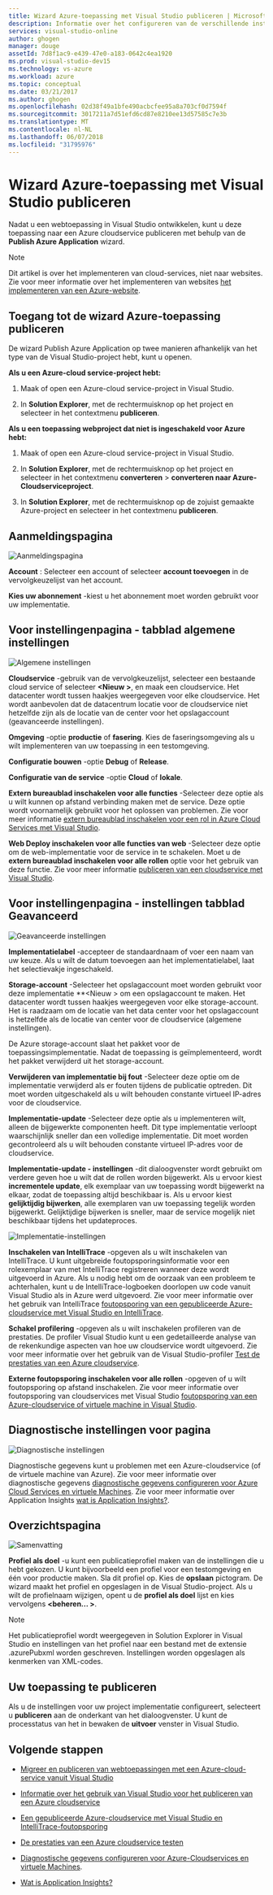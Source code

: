 ```yaml
---
title: Wizard Azure-toepassing met Visual Studio publiceren | Microsoft Docs
description: Informatie over het configureren van de verschillende instellingen in de Visual Studio Azure Wizard toepassing publiceren
services: visual-studio-online
author: ghogen
manager: douge
assetId: 7d8f1ac9-e439-47e0-a183-0642c4ea1920
ms.prod: visual-studio-dev15
ms.technology: vs-azure
ms.workload: azure
ms.topic: conceptual
ms.date: 03/21/2017
ms.author: ghogen
ms.openlocfilehash: 02d38f49a1bfe490acbcfee95a8a703cf0d7594f
ms.sourcegitcommit: 3017211a7d51efd6cd87e8210ee13d57585c7e3b
ms.translationtype: MT
ms.contentlocale: nl-NL
ms.lasthandoff: 06/07/2018
ms.locfileid: "31795976"
---
```

# <a name="using-the-visual-studio-publish-azure-application-wizard"></a>Wizard Azure-toepassing met Visual Studio publiceren

Nadat u een webtoepassing in Visual Studio ontwikkelen, kunt u deze toepassing naar een Azure cloudservice publiceren met behulp van de **Publish Azure Application** wizard.

> [!Note]
> Dit artikel is over het implementeren van cloud-services, niet naar websites. Zie voor meer informatie over het implementeren van websites [het implementeren van een Azure-website](https://social.msdn.microsoft.com/Search/windowsazure?query=How%20to%20Deploy%20an%20Azure%20Web%20Site&Refinement=138&ac=4#refinementChanges=117&pageNumber=1&showMore=false).

## <a name="accessing-the-publish-azure-application-wizard"></a>Toegang tot de wizard Azure-toepassing publiceren

De wizard Publish Azure Application op twee manieren afhankelijk van het type van de Visual Studio-project hebt, kunt u openen.

**Als u een Azure-cloud service-project hebt:**

1. Maak of open een Azure-cloud service-project in Visual Studio.

1. In **Solution Explorer**, met de rechtermuisknop op het project en selecteer in het contextmenu **publiceren**.

**Als u een toepassing webproject dat niet is ingeschakeld voor Azure hebt:**

1. Maak of open een Azure-cloud service-project in Visual Studio.

1. In **Solution Explorer**, met de rechtermuisknop op het project en selecteer in het contextmenu **converteren** > **converteren naar Azure-Cloudserviceproject**. 

1. In **Solution Explorer**, met de rechtermuisknop op de zojuist gemaakte Azure-project en selecteer in het contextmenu **publiceren**.

## <a name="sign-in-page"></a>Aanmeldingspagina

![Aanmeldingspagina](./media/vs-azure-tools-publish-azure-application-wizard/sign-in.png)

**Account** : Selecteer een account of selecteer **account toevoegen** in de vervolgkeuzelijst van het account.

**Kies uw abonnement** -kiest u het abonnement moet worden gebruikt voor uw implementatie.

## <a name="settings-page---common-settings-tab"></a>Voor instellingenpagina - tabblad algemene instellingen

![Algemene instellingen](./media/vs-azure-tools-publish-azure-application-wizard/settings-common-settings.png)

**Cloudservice** -gebruik van de vervolgkeuzelijst, selecteer een bestaande cloud service of selecteer  **&lt;Nieuw >**, en maak een cloudservice. Het datacenter wordt tussen haakjes weergegeven voor elke cloudservice. Het wordt aanbevolen dat de datacentrum locatie voor de cloudservice niet hetzelfde zijn als de locatie van de center voor het opslagaccount (geavanceerde instellingen).

**Omgeving** -optie **productie** of **fasering**. Kies de faseringsomgeving als u wilt implementeren van uw toepassing in een testomgeving. 

**Configuratie bouwen** -optie **Debug** of **Release**.

**Configuratie van de service** -optie **Cloud** of **lokale**.

**Extern bureaublad inschakelen voor alle functies** -Selecteer deze optie als u wilt kunnen op afstand verbinding maken met de service. Deze optie wordt voornamelijk gebruikt voor het oplossen van problemen. Zie voor meer informatie [extern bureaublad inschakelen voor een rol in Azure Cloud Services met Visual Studio](cloud-services/cloud-services-role-enable-remote-desktop-visual-studio.md).

**Web Deploy inschakelen voor alle functies van web** -Selecteer deze optie om de web-implementatie voor de service in te schakelen. Moet u de **extern bureaublad inschakelen voor alle rollen** optie voor het gebruik van deze functie. Zie voor meer informatie [publiceren van een cloudservice met Visual Studio](vs-azure-tools-publishing-a-cloud-service.md).

## <a name="settings-page---advanced-settings-tab"></a>Voor instellingenpagina - instellingen tabblad Geavanceerd

![Geavanceerde instellingen](./media/vs-azure-tools-publish-azure-application-wizard/settings-advanced-settings.png)

**Implementatielabel** -accepteer de standaardnaam of voer een naam van uw keuze. Als u wilt de datum toevoegen aan het implementatielabel, laat het selectievakje ingeschakeld. 

**Storage-account** -Selecteer het opslagaccount moet worden gebruikt voor deze implementatie **&lt;Nieuw > om een opslagaccount te maken. Het datacenter wordt tussen haakjes weergegeven voor elke storage-account. Het is raadzaam om de locatie van het data center voor het opslagaccount is hetzelfde als de locatie van center voor de cloudservice (algemene instellingen).

De Azure storage-account slaat het pakket voor de toepassingsimplementatie. Nadat de toepassing is geïmplementeerd, wordt het pakket verwijderd uit het storage-account.

**Verwijderen van implementatie bij fout** -Selecteer deze optie om de implementatie verwijderd als er fouten tijdens de publicatie optreden. Dit moet worden uitgeschakeld als u wilt behouden constante virtueel IP-adres voor de cloudservice.

**Implementatie-update** -Selecteer deze optie als u implementeren wilt, alleen de bijgewerkte componenten heeft. Dit type implementatie verloopt waarschijnlijk sneller dan een volledige implementatie. Dit moet worden gecontroleerd als u wilt behouden constante virtueel IP-adres voor de cloudservice. 

**Implementatie-update - instellingen** -dit dialoogvenster wordt gebruikt om verdere geven hoe u wilt dat de rollen worden bijgewerkt. Als u ervoor kiest **incrementele update**, elk exemplaar van uw toepassing wordt bijgewerkt na elkaar, zodat de toepassing altijd beschikbaar is. Als u ervoor kiest **gelijktijdig bijwerken**, alle exemplaren van uw toepassing tegelijk worden bijgewerkt. Gelijktijdige bijwerken is sneller, maar de service mogelijk niet beschikbaar tijdens het updateproces.

![Implementatie-instellingen](./media/vs-azure-tools-publish-azure-application-wizard/deployment-settings.png)

**Inschakelen van IntelliTrace** -opgeven als u wilt inschakelen van IntelliTrace. U kunt uitgebreide foutopsporingsinformatie voor een rolexemplaar van met IntelliTrace registreren wanneer deze wordt uitgevoerd in Azure. Als u nodig hebt om de oorzaak van een probleem te achterhalen, kunt u de IntelliTrace-logboeken doorlopen uw code vanuit Visual Studio als in Azure werd uitgevoerd. Zie voor meer informatie over het gebruik van IntelliTrace [foutopsporing van een gepubliceerde Azure-cloudservice met Visual Studio en IntelliTrace](./vs-azure-tools-intellitrace-debug-published-cloud-services.md).

**Schakel profilering** -opgeven als u wilt inschakelen profileren van de prestaties. De profiler Visual Studio kunt u een gedetailleerde analyse van de rekenkundige aspecten van hoe uw cloudservice wordt uitgevoerd. Zie voor meer informatie over het gebruik van de Visual Studio-profiler [Test de prestaties van een Azure cloudservice](./vs-azure-tools-performance-profiling-cloud-services.md).

**Externe foutopsporing inschakelen voor alle rollen** -opgeven of u wilt foutopsporing op afstand inschakelen. Zie voor meer informatie over foutopsporing van cloudservices met Visual Studio [foutopsporing van een Azure-cloudservice of virtuele machine in Visual Studio](./vs-azure-tools-debug-cloud-services-virtual-machines.md).

## <a name="diagnostics-settings-page"></a>Diagnostische instellingen voor pagina

![Diagnostische instellingen](./media/vs-azure-tools-publish-azure-application-wizard/diagnostic-settings.png)

Diagnostische gegevens kunt u problemen met een Azure-cloudservice (of de virtuele machine van Azure). Zie voor meer informatie over diagnostische gegevens [diagnostische gegevens configureren voor Azure Cloud Services en virtuele Machines](./vs-azure-tools-diagnostics-for-cloud-services-and-virtual-machines.md). Zie voor meer informatie over Application Insights [wat is Application Insights?](./application-insights/app-insights-overview.md).

## <a name="summary-page"></a>Overzichtspagina

![Samenvatting](./media/vs-azure-tools-publish-azure-application-wizard/summary.png)

**Profiel als doel** -u kunt een publicatieprofiel maken van de instellingen die u hebt gekozen. U kunt bijvoorbeeld een profiel voor een testomgeving en één voor productie maken. Sla dit profiel op. Kies de **opslaan** pictogram. De wizard maakt het profiel en opgeslagen in de Visual Studio-project. Als u wilt de profielnaam wijzigen, opent u de **profiel als doel** lijst en kies vervolgens  **&lt;beheren... &gt;**.

   > [!Note]
   > Het publicatieprofiel wordt weergegeven in Solution Explorer in Visual Studio en instellingen van het profiel naar een bestand met de extensie .azurePubxml worden geschreven. Instellingen worden opgeslagen als kenmerken van XML-codes.

## <a name="publishing-your-application"></a>Uw toepassing te publiceren

Als u de instellingen voor uw project implementatie configureert, selecteert u **publiceren** aan de onderkant van het dialoogvenster. U kunt de processtatus van het in bewaken de **uitvoer** venster in Visual Studio.

## <a name="next-steps"></a>Volgende stappen

- [Migreer en publiceren van webtoepassingen met een Azure-cloud-service vanuit Visual Studio](./vs-azure-tools-migrate-publish-web-app-to-cloud-service.md)

- [Informatie over het gebruik van Visual Studio voor het publiceren van een Azure cloudservice](./vs-azure-tools-publishing-a-cloud-service.md)

- [Een gepubliceerde Azure-cloudservice met Visual Studio en IntelliTrace-foutopsporing](./vs-azure-tools-intellitrace-debug-published-cloud-services.md)

- [De prestaties van een Azure cloudservice testen](./vs-azure-tools-performance-profiling-cloud-services.md)

- [Diagnostische gegevens configureren voor Azure-Cloudservices en virtuele Machines](./vs-azure-tools-diagnostics-for-cloud-services-and-virtual-machines.md).

- [Wat is Application Insights?](./application-insights/app-insights-overview.md)